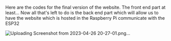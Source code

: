 Here are the codes for the final version of the website.
The front end part at least...
Now all that's left to do is the back end part which will allow us to have the website which is hosted in the Raspberry Pi communicate with the ESP32

![Uploading Screenshot from 2023-04-26 20-27-01.png…]()
